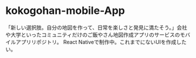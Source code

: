 # kokogohan-mobile-App
「新しい選択肢。自分の地図を作って、日常を楽しさと発見に満たそう。」会社や大学といったコミュニティだけのご飯やさん地図作成アプリのサービスのモバイルアプリリポジトリ。 React Nativeで制作中。これまでにないUIを作成したい。
